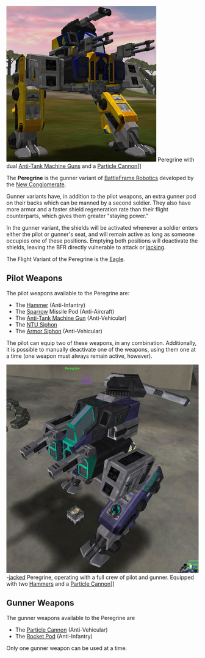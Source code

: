 ![](../images/NC_Peregrine.jpg "fig:NC_Peregrine.jpg") Peregrine with dual
[Anti-Tank Machine Guns](../weapons/Anti-Tank_Machine_Gun.md) and a
[Particle Cannon](../weapons/Particle_Cannon.md)\]\]

The **Peregrine** is the gunner variant of
[BattleFrame Robotics](BattleFrame_Robotics.md) developed by the
[New Conglomerate](../etc/New_Conglomerate.md).

Gunner variants have, in addition to the pilot weapons, an extra gunner pod on
their backs which can be manned by a second soldier. They also have more armor
and a faster shield regeneration rate than their flight counterparts, which
gives them greater "staying power."

In the gunner variant, the shields will be activated whenever a soldier enters
either the pilot or gunner's seat, and will remain active as long as someone
occupies one of these positions. Emptying both positions will deactivate the
shields, leaving the BFR directly vulnerable to attack or
[jacking](../terminology/Jack.md).

The Flight Variant of the Peregrine is the [Eagle](Eagle.md).

## **Pilot Weapons**

The pilot weapons available to the Peregrine are:

- The [Hammer](../items/Hammer.md) (Anti-Infantry)
- The [Sparrow](<Sparrow_(BFR).md>) Missile Pod (Anti-Aircraft)
- The [Anti-Tank Machine Gun](../weapons/Anti-Tank_Machine_Gun.md)
  (Anti-Vehicular)
- The [NTU Siphon](../weapons/NTU_Siphon.md)
- The [Armor Siphon](../weapons/Armor_Siphon.md) (Anti-Vehicular)

The pilot can equip two of these weapons, in any combination. Additionally, it
is possible to manually deactivate one of the weapons, using them one at a time
(one weapon must always remain active, however).

![](../images/Peregrine_VS.jpg "fig:Peregrine_VS.jpg")-[jacked](../terminology/Jack.md)
Peregrine, operating with a full crew of pilot and gunner. Equipped with two
[Hammers](../items/Hammer.md) and a
[Particle Cannon](../weapons/Particle_Cannon.md)\]\]

## **Gunner Weapons**

The gunner weapons available to the Peregrine are

- The [Particle Cannon](../weapons/Particle_Cannon.md) (Anti-Vehicular)
- The [Rocket Pod](<Rocket_Pod_(BFR).md>) (Anti-Infantry)

Only one gunner weapon can be used at a time.

<!--[Category:Game Items](Category:Game_Items.md)-->
